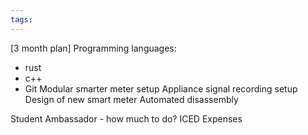 ```yaml
---
tags:
---
```


[3 month plan]
Programming languages:
- rust
- c++
- Git
Modular smarter meter setup
Appliance signal recording setup
Design of new smart meter
Automated disassembly

Student Ambassador - how much to do?
ICED Expenses